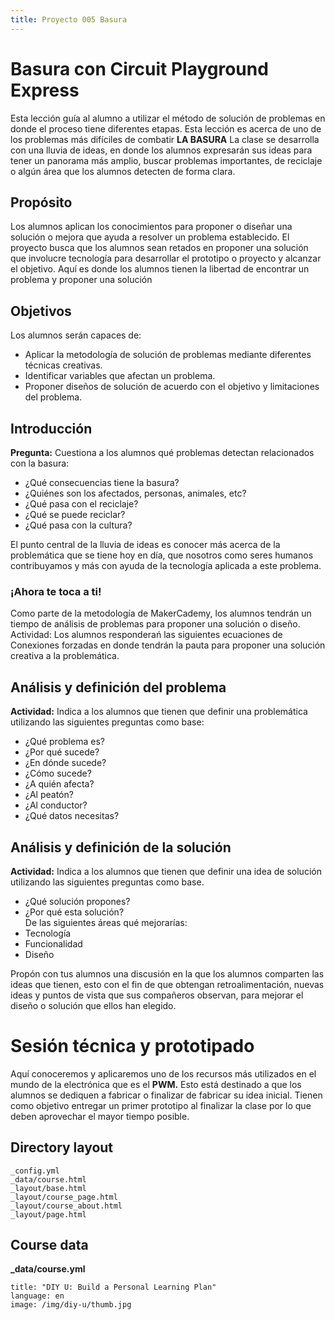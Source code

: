 ```yaml
---
title: Proyecto 005 Basura
---
```


# Basura con Circuit Playground Express

Esta lección guía al alumno a utilizar el método de solución de problemas en donde el proceso tiene diferentes etapas. Esta lección es acerca de uno de los problemas más difíciles de combatir **LA BASURA** La clase se desarrolla con una lluvia de ideas, en donde los alumnos expresarán sus ideas para tener un panorama más amplio, buscar problemas importantes, de reciclaje o algún área que los alumnos detecten de forma clara.

## Propósito
Los alumnos aplican los conocimientos para proponer o diseñar una solución o mejora que ayuda a resolver un problema establecido. El proyecto busca que los alumnos sean retados en proponer una solución que involucre tecnología para desarrollar el prototipo o proyecto y alcanzar el objetivo. Aquí es donde los alumnos tienen la libertad de encontrar un problema y proponer una solución

## Objetivos
Los alumnos serán capaces de: 
- Aplicar la metodología de solución de problemas mediante diferentes técnicas creativas. 
- Identificar variables que afectan un problema. 
- Proponer diseños de solución de acuerdo con el objetivo y limitaciones del problema.

## Introducción
**Pregunta:** Cuestiona a los alumnos qué problemas detectan relacionados con la basura:
- ¿Qué consecuencias tiene la basura?
- ¿Quiénes son los afectados, personas, animales, etc?
- ¿Qué pasa con el reciclaje?
- ¿Qué se puede reciclar?
- ¿Qué pasa con la cultura? 

El punto central de la lluvia de ideas es conocer más acerca de la problemática que se tiene hoy en día, que nosotros como seres humanos contribuyamos y más con ayuda de la tecnología aplicada a este problema.

### ¡Ahora te toca a ti!
Como parte de la metodología de MakerCademy, los alumnos tendrán un tiempo de análisis de problemas para proponer una solución o diseño. 
Actividad: Los alumnos responderań las siguientes ecuaciones de Conexiones forzadas en donde tendrán la pauta para proponer una solución creativa a la problemática.

## Análisis y definición del problema
**Actividad:** Indica a los alumnos que tienen que definir una problemática utilizando las siguientes preguntas como base:
- ¿Qué problema es? 
- ¿Por qué sucede? 
- ¿En dónde sucede? 
- ¿Cómo sucede? 
- ¿A quién afecta? 
- ¿Al peatón? 
- ¿Al conductor? 
- ¿Qué datos necesitas?

## Análisis y definición de la solución
**Actividad:** Indica a los alumnos que tienen que definir una idea de solución utilizando las siguientes preguntas como base. 
- ¿Qué solución propones?
- ¿Por qué esta solución?   
De las siguientes áreas qué mejorarías:      
- Tecnología      
- Funcionalidad      
- Diseño

Propón con tus alumnos una discusión en la que los alumnos comparten las ideas que tienen, esto con el fin de que obtengan retroalimentación, nuevas ideas y puntos de vista que sus compañeros observan, para mejorar el diseño o solución que ellos han elegido.

# Sesión técnica y prototipado
Aquí conoceremos y aplicaremos uno de los recursos más utilizados en el mundo de la electrónica que es el **PWM.**
Esto está destinado a que los alumnos se dediquen a fabricar o finalizar de fabricar su idea inicial. Tienen como objetivo entregar un primer prototipo al finalizar la clase por lo que deben aprovechar el mayor tiempo posible.




## Directory layout

```
_config.yml
_data/course.html
_layout/base.html
_layout/course_page.html
_layout/course_about.html
_layout/page.html
```
## Course data

**_data/course.yml**

```
title: "DIY U: Build a Personal Learning Plan"
language: en
image: /img/diy-u/thumb.jpg
```
